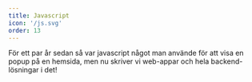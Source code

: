 ```yaml
---
title: Javascript
icon: '/js.svg'
order: 13
---
```


För ett par år sedan så var javascript något man använde för att visa en popup på en hemsida, men nu skriver vi web-appar och hela backend-lösningar i det!